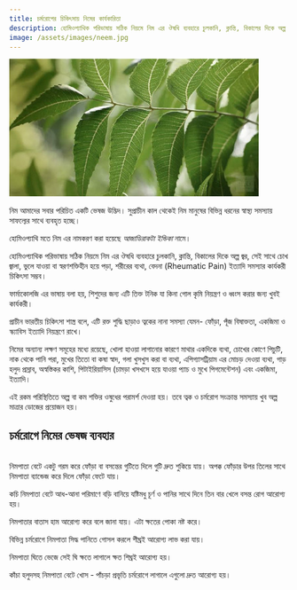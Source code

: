 ```yaml
---
title: চর্মরোগের চিকিৎসায় নিমের কার্যকারিতা
description: হোমিওপ্যাথিক পরিভাষায় সঠিক নিয়মে নিম এর ঔষধি ব্যবহারে চুলকানি, ক্লান্তি, বিকালের দিকে অল্প জ্বর, সেই সাথে চোখ জ্বালা, ভুলে যাওয়া বা স্বরণশক্তিহীন হয়ে পড়া, শরীরের ব্যথা, বেদনা (Rheumatic Pain) ইত্যাদি সমস্যার কার্যকরী চিকিৎসা সম্ভব।
image: /assets/images/neem.jpg
---
```

![চর্মরোগের চিকিৎসায় নিমের কার্যকারিতা](/assets/images/neem.jpg)

নিম আমাদের সবার পরিচিত একটি ভেষজ উদ্ভিদ। সুপ্রাচীন কাল থেকেই নিম মানুষের বিভিন্ন ধরনের স্বাস্থ্য সমস্যায় সাফল্যের সাথে ব্যবহৃত হচ্ছে।

হোমিওপ্যাথি মতে নিম এর নামকরণ করা হয়েছে *আজাডিরাকটা ইন্ডিকা* নামে।

হোমিওপ্যাথিক পরিভাষায় সঠিক নিয়মে নিম এর ঔষধি ব্যবহারে চুলকানি, ক্লান্তি, বিকালের দিকে অল্প জ্বর, সেই সাথে চোখ জ্বালা, ভুলে যাওয়া বা স্বরণশক্তিহীন হয়ে পড়া, শরীরের ব্যথা, বেদনা (Rheumatic Pain) ইত্যাদি সমস্যার কার্যকরী চিকিৎসা সম্ভব।

ফার্মাকোলজি এর ভাষায় বলা হয়, শিশুদের জন্য এটি তিক্ত টনিক যা কিনা গোল কৃমি নিয়ন্ত্রণ ও ধ্বংস করার জন্য খুবই কার্যকরী।

প্রাচীন ভারতীয় চিকিৎসা শাস্ত্র বলে, এটি রক্ত শুদ্ধি ছাড়াও ত্বকের নানা সমস্যা যেমন- ফোঁড়া, পূঁজ বিষাক্ততা, একজিমা ও স্ক্যাবিস ইত্যাদি নিয়ন্ত্রণে রাখে।

নিমের অন্যান্য লক্ষণ সমূহের মধ্যে রয়েছে, খোলা হাওয়া লাগানোর কারণে মাথার একদিকে ব্যথা, চোখের কোণে পিচুটি, নাক থেকে পানি পরা, মুখের তিতো বা কষা স্বাদ, গলা খুসখুস করা বা ব্যথা, এপিগ্যাসট্রিয়াম এর মোচড় দেওয়া ব্যথা, গাড় হলুদ প্রস্রাব, অস্বস্তিকর কাশি, পিটাইরিয়াসিস (চামড়া খসখসে হয়ে যাওয়া প্যাচ ও মুখে পিগমেন্টেশন) এবং একজিমা, ইত্যাদি।

এই রকম পরিস্থিতিতে অল্প বা কম শক্তির ওষুধের পরামর্শ দেওয়া হয়। তবে ত্বক ও চর্মরোগ সংক্রান্ত সমস্যায় খুব অল্প মাত্রার ডোজের প্রয়োজন হয়।

## চর্মরোগে নিমের ভেষজ ব্যবহার
<br>
নিমপাতা বেটে একটু গরম করে ফোঁড়া বা বসন্তের গুটিতে দিলে গুটি দ্রুত শুকিয়ে যায়। অপক্ক ফোঁড়ার উপর তিলের সাথে নিমপাতা ব্যান্ডেজ করে দিলে ফোঁড়া ফেটে যায়।

কচি নিমপাতা বেটে আধ-আনা পরিমাণে বড়ি বানিয়ে যষ্টিমধু চূর্ণ ও পানির সাথে দিনে তিন বার খেলে বসন্ত রোগ আরোগ্য হয়।

নিমপাতার বাতাস হাম আরোগ্য করে বলে জানা যায়। এটা ক্ষতের পোকা নষ্ট করে।

বিভিন্ন চর্মরোগে নিমপাতা সিদ্ধ পানিতে গোসল করলে শীঘ্রই আরোগ্য লাভ করা যায়।

নিমপাতা ঘিতে ভেজে সেই ঘি ক্ষতে লাগালে ক্ষত শিঘ্রই আরোগ্য হয়।

কাঁচা হলুদসহ নিমপাতা বেটে খোস - পাঁচড়া প্রভৃতি চর্মরোগে লাগালে এগুলো দ্রুত আরোগ্য হয়।
